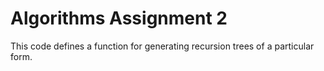 # Algorithms Assignment 2 #

This code defines a function for generating recursion trees of a particular form.

